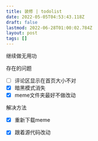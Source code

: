 ```yaml
---
title: 装修 | todolist
date: 2022-05-05T04:53:43.118Z
draft: false
lastmod: 2022-06-28T01:00:02.784Z
layout: post
tags: []
---
```

继续做无用功

存在的问题

- [ ] 评论区显示在首页大小不对
- [x] 暗黑模式消失
- [x] meme文件夹最好不做改动

解决方法

- [x] 重新下载meme
- [x] 跟着源代码改动
 